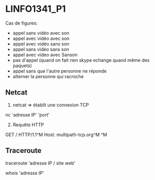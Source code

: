 # LINFO1341_P1

Cas de figures:
 - appel sans vidéo avec son
 - appel avec vidéo avec son
 - appel avec vidéo sans son
 - appel sans vidéo sans son
 - appel avec video avec Sanson
 - pas d'appel (quand on fait rien skype echange quand même des paquets)
 - appel sans que l'autre personne ne réponde
 - alterner la personne qui racroche



Netcat
------

1) netcat => établit une connexion TCP

nc 'adresse IP' 'port'

2) Requête HTTP

GET / HTTP/1.1^M
Host: multipath-tcp.org^M
^M

Traceroute
----------
traceroute 'adresse IP / site web'


whois 'adresse IP'
